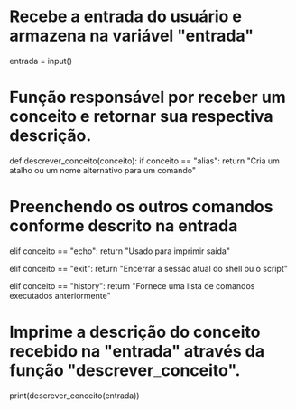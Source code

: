 # Recebe a entrada do usuário e armazena na variável "entrada"
entrada = input()

# Função responsável por receber um conceito e retornar sua respectiva descrição.
def descrever_conceito(conceito):
  if conceito == "alias":
    return "Cria um atalho ou um nome alternativo para um comando"
  
  # Preenchendo os outros comandos conforme descrito na entrada
  elif conceito == "echo":
    return "Usado para imprimir saída"
  
  elif conceito == "exit":
    return "Encerrar a sessão atual do shell ou o script"
  
  elif conceito == "history":
    return "Fornece uma lista de comandos executados anteriormente"

# Imprime a descrição do conceito recebido na "entrada" através da função "descrever_conceito". 
print(descrever_conceito(entrada))
